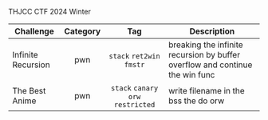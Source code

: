 THJCC CTF 2024 Winter

| Challenge | Category | Tag | Description | 
| --- | :---: | :---: | --- |
| Infinite Recursion | pwn | `stack` `ret2win` `fmstr` | breaking the infinite recursion by buffer overflow and continue the win func |
| The Best Anime | pwn | `stack` `canary` `orw` `restricted` | write filename in the bss the do orw |